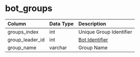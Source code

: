 # bot\_groups

| Column | Data Type | Description |
| :--- | :--- | :--- |
| groups\_index | int | Unique Group Identifier |
| group\_leader\_id | int | [Bot Identifier](bot_data.md) |
| group\_name | varchar | Group Name |

